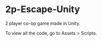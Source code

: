 # 2p-Escape-Unity
2 player co-op game made in Unity. 

To view all the code, go to Assets > Scripts.
